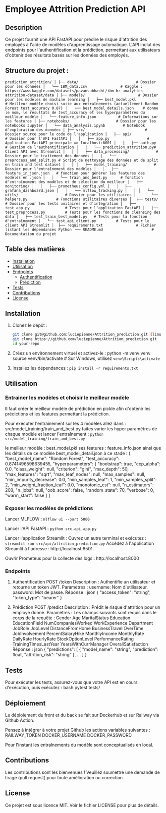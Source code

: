 # Employee Attrition Prediction API

## Description

Ce projet fournit une API FastAPI pour prédire le risque d'attrition des employés à l'aide de modèles d'apprentissage automatique. L'API inclut des endpoints pour l'authentification et la prédiction, permettant aux utilisateurs d'obtenir des résultats basés sur les données des employés.

## Structure du projet :

`
prediction_attrition/
│
├── data/                          # Dossier pour les données
│   └── IBM_data.csv               # Kaggle : https://www.kaggle.com/datasets/pavansubhasht/ibm-hr-analytics-attrition-dataset/data
│
├── models/                        # Dossier pour les modèles de machine learning
│   ├── best_model.pkl             # Meilleur modèle choisi suite aux entraînements (actuellement Random Forest test_accuracy 0.87)
│   ├── best_model_details.json    # donne le nom, le résultats de test_accuracy et les hyperparamètres du meilleur modèle
│   └── feature_info.json          # Informations sur les features
│
├── notebooks/                     # Dossier pour les notebooks Jupyter
│   └── data_analysis.ipynb        # Notebook d'exploration des données
│
├── src/                           # Dossier source pour le code de l'application
│   ├── api/                       # Dossier pour l'API FastAPI
│   │   ├── app.py                 # Application FastAPI principale => localhost:8001
│   │   ├── auth.py                # Gestion de l'authentification
│   │   └── prediction_attrition.py# Client API avec Streamlit
│   │
│   ├── data_processing/            # Dossier pour le traitement des données
│   │   └── preprocess_and_split.py # Script de nettoyage des données et de split en train and test dataset
│   │
│   ├── model_training/            # Dossier pour l'entraînement des modèles
│   │   ├── feature_in_json.json   # fonction pour générer les features des modèles en .json
│   │   └── train_and_best.py      # fonction d'entraînement des modèles et de sélection du meilleur
│   ├── monitoring/
│   │   ├── prometheus_config.yml
│   │   ├── grafana_dashboard.json
│   │   └── mlflow_tracking.py
│   │
│   └── utils/                     # Dossier pour les utilitaires
│       └── helpers.py             # Fonctions utilitaires diverses
│ 
├── tests/                         # Dossier pour les tests unitaires et d'intégration
│   ├── test_app.py                # Tests pour l'application FastAPI
│   ├── test_preprocess.py         # Tests pour les fonctions de cleansing des data
│   ├── test_train_best_model.py   # Tests pour la fonction d'entraînement
│   └── test_api_client.py         # Tests pour le client API Streamlit
│ 
├── requirements.txt               # Fichier listant les dépendances Python
└── README.md                      # Documentation du projet
`

## Table des matières

- [Installation](#installation)
- [Utilisation](#utilisation)
- [Endpoints](#endpoints)
  - [Authentification](#authentification)
  - [Prédiction](#prédiction)
- [Tests](#tests)
- [Contributions](#contributions)
- [License](#license)

## Installation

1. Clonez le dépôt :

   ```bash
   git clone git@github.com:luciepienne/Attrition_prediction.git (linux)
   git clone https://github.com/luciepienne/Attrition_prediction.git
   cd your-repo
   ```

2. Créez un environnement virtuel et activez-le :
   python -m venv venv
   source venv/bin/activate # Sur Windows, utilisez `venv\Scripts\activate`

3. Installez les dépendances :
   `pip install -r requirements.txt`

## Utilisation

### Entrainer les modèles et choisir le meilleur modèle

Il faut créer le meilleur modèle de prédiction en pickle afin d'obtenir les prédictions et les features permettant la prédiction.

Pour executer l'entrainement sur les 4 modèles allez dans :
src/model_training/train_and_best.py
faites varier les hyper paramètres de chaque modèle et lancer l'entraînement :
`python src/model_training/train_and_best.py`

le meilleur modèle : best_model.pkl
ses features : feature_info.json
ainsi que les détails de ce modèle best_model_detail.json
à ce stade :
{
"best_model_name": "Random Forest",
"test_accuracy": 0.8741496598639455,
"hyperparameters": {
"bootstrap": true,
"ccp_alpha": 0.0,
"class_weight": null,
"criterion": "gini",
"max_depth": 50,
"max_features": "sqrt",
"max_leaf_nodes": null,
"max_samples": null,
"min_impurity_decrease": 0.0,
"min_samples_leaf": 1,
"min_samples_split": 2,
"min_weight_fraction_leaf": 0.0,
"monotonic_cst": null,
"n_estimators": 200,
"n_jobs": null,
"oob_score": false,
"random_state": 70,
"verbose": 0,
"warm_start": false
}
}

### Exposer les modèles de prédictions

Lancer MLFLOW :
`mlflow ui --port 5000`

Lancer l'API FastAPI :
`python src.api.app.py`

Lancer l'application Streamlit :
Ouvrez un autre terminal et exécutez :
`streamlit run src/api/attrition_prediction.py`
Accédez à l'application Streamlit à l'adresse : http://localhost:8501.

Ouvrir Prometeus pour la collecte des logs :
http://localhost:8000

### Endpoints

1. Authentification
   POST /token
   Description : Authentifie un utilisateur et retourne un token JWT.
   Paramètres :
   username: Nom d'utilisateur.
   password: Mot de passe.
   Réponse :
   json
   {
   "access_token": "string",
   "token_type": "bearer"
   }

2. Prédiction
   POST /predict
   Description : Prédit le risque d'attrition pour un employé donné.
   Paramètres : Les champs suivants sont requis dans le corps de la requête :
   Gender
   Age
   MaritalStatus
   Education
   EducationField
   NumCompaniesWorked
   WorkExperience
   Department
   JobRole
   JobLevel
   DistanceFromHome
   BusinessTravel
   OverTime
   JobInvolvement
   PercentSalaryHike
   MonthlyIncome
   MonthlyRate
   DailyRate
   HourlyRate
   StockOptionLevel
   PerformanceRating
   TrainingTimesLastYear
   YearsWithCurrManager
   OverallSatisfaction
   Réponse :
   json
   {
   "predictions": [
   {
   "model_name": "string",
   "prediction": float,
   "attrition_risk": "string"
   },
   ...
   ]
   }

## Tests

Pour exécuter les tests, assurez-vous que votre API est en cours d'exécution, puis exécutez :
bash
pytest tests/

## Déploiement
Le déploiement du front et du back se fait sur Dockerhub et sur Railway via Github Action.

Pensez à intégrer à votre projet Github les actions variables suivantes :
RAILWAY_TOKEN
DOCKER_USERNAME
DOCKER_PASSWORD

Pour l'instant les entraînements du modèle sont conceptualisés en local.



## Contributions

Les contributions sont les bienvenues ! Veuillez soumettre une demande de tirage (pull request) pour toute amélioration ou correction.

## License

Ce projet est sous licence MIT. Voir le fichier LICENSE pour plus de détails.
